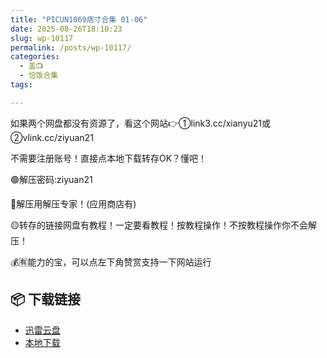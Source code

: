 ```yaml
---
title: "PICUN1069痞寸合集 01-06"
date: 2025-08-26T18:10:23
slug: wp-10117
permalink: /posts/wp-10117/
categories:
  - 盖📺
  - 恰饭合集
tags:

---
```


如果两个网盘都没有资源了，看这个网站👉①link3.cc/xianyu21或②vlink.cc/ziyuan21

不需要注册账号！直接点本地下载转存OK？懂吧！

🟢解压密码:ziyuan21

🔵解压用解压专家！(应用商店有)

🟡转存的链接网盘有教程！一定要看教程！按教程操作！不按教程操作你不会解压！

💰🈶能力的宝，可以点左下角赞赏支持一下网站运行

## 📦 下载链接
- [迅雷云盘](https://blziyuan21.com/pay-download/10117?key=9ad4e2c41c&down_id=0)
- [本地下载](https://blziyuan21.com/pay-download/10117?key=9ad4e2c41c&down_id=1)

